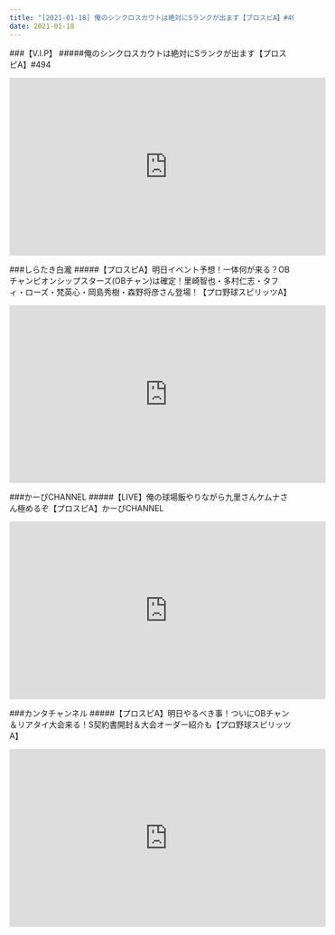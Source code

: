 ```yaml
---
title: "[2021-01-18] 俺のシンクロスカウトは絶対にSランクが出ます【プロスピA】#494 他"
date: 2021-01-18
---
```

###【V.I.P】
#####俺のシンクロスカウトは絶対にSランクが出ます【プロスピA】#494
<iframe width="560" height="315" src="https://www.youtube.com/embed/mkoRffWYrxI" frameborder="0" allow="accelerometer; autoplay; clipboard-write; encrypted-media; gyroscope; picture-in-picture" allowfullscreen></iframe>

###しらたき白瀧
#####【プロスピA】明日イベント予想！一体何が来る？OBチャンピオンシップスターズ(OBチャン)は確定！里崎智也・多村仁志・タフィ・ローズ・梵英心・岡島秀樹・森野将彦さん登場！【プロ野球スピリッツA】
<iframe width="560" height="315" src="https://www.youtube.com/embed/oJb4e-PyudI" frameborder="0" allow="accelerometer; autoplay; clipboard-write; encrypted-media; gyroscope; picture-in-picture" allowfullscreen></iframe>

###かーぴCHANNEL
#####【LIVE】俺の球場飯やりながら九里さんケムナさん極めるぞ【プロスピA】かーぴCHANNEL
<iframe width="560" height="315" src="https://www.youtube.com/embed/o_XoqjzvoK8" frameborder="0" allow="accelerometer; autoplay; clipboard-write; encrypted-media; gyroscope; picture-in-picture" allowfullscreen></iframe>

###カンタチャンネル
#####【プロスピA】明日やるべき事！ついにOBチャン＆リアタイ大会来る！S契約書開封＆大会オーダー紹介も【プロ野球スピリッツA】
<iframe width="560" height="315" src="https://www.youtube.com/embed/xwyqtEz231s" frameborder="0" allow="accelerometer; autoplay; clipboard-write; encrypted-media; gyroscope; picture-in-picture" allowfullscreen></iframe>

